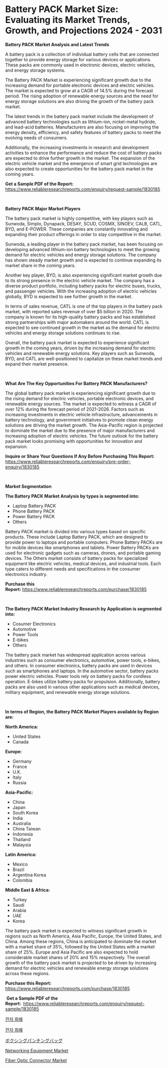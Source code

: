 <p><h1>Battery PACK Market Size: Evaluating its Market Trends, Growth, and Projections 2024 - 2031</h1></p><p><strong>Battery PACK Market Analysis and Latest Trends</strong></p>
<p><p>A battery pack is a collection of individual battery cells that are connected together to provide energy storage for various devices or applications. These packs are commonly used in electronic devices, electric vehicles, and energy storage systems.</p><p>The Battery PACK Market is experiencing significant growth due to the increasing demand for portable electronic devices and electric vehicles. The market is expected to grow at a CAGR of 14.5% during the forecast period. The rising adoption of renewable energy sources and the need for energy storage solutions are also driving the growth of the battery pack market.</p><p>The latest trends in the battery pack market include the development of advanced battery technologies such as lithium-ion, nickel-metal hydride, and lead-acid batteries. Manufacturers are also focusing on improving the energy density, efficiency, and safety features of battery packs to meet the evolving needs of consumers.</p><p>Additionally, the increasing investments in research and development activities to enhance the performance and reduce the cost of battery packs are expected to drive further growth in the market. The expansion of the electric vehicle market and the emergence of smart grid technologies are also expected to create opportunities for the battery pack market in the coming years.</p></p>
<p><strong>Get a Sample PDF of the Report:&nbsp;</strong> <a href="https://www.reliableresearchreports.com/enquiry/request-sample/1830185">https://www.reliableresearchreports.com/enquiry/request-sample/1830185</a></p>
<p>&nbsp;</p>
<p><strong>Battery PACK Major Market Players</strong></p>
<p><p>The battery pack market is highly competitive, with key players such as Sunwoda, Simplo, Dynapack, DESAY, SCUD, COSMX, SINOEV, CALB, CATL, BYD, and E-POWER. These companies are constantly innovating and expanding their product offerings in order to stay competitive in the market.</p><p>Sunwoda, a leading player in the battery pack market, has been focusing on developing advanced lithium-ion battery technologies to meet the growing demand for electric vehicles and energy storage solutions. The company has shown steady market growth and is expected to continue expanding its market share in the coming years.</p><p>Another key player, BYD, is also experiencing significant market growth due to its strong presence in the electric vehicle market. The company has a diverse product portfolio, including battery packs for electric buses, trucks, and passenger vehicles. With the increasing adoption of electric vehicles globally, BYD is expected to see further growth in the market.</p><p>In terms of sales revenue, CATL is one of the top players in the battery pack market, with reported sales revenue of over $5 billion in 2020. The company is known for its high-quality battery packs and has established strong partnerships with major automakers around the world. CATL is expected to see continued growth in the market as the demand for electric vehicles and energy storage solutions continues to rise.</p><p>Overall, the battery pack market is expected to experience significant growth in the coming years, driven by the increasing demand for electric vehicles and renewable energy solutions. Key players such as Sunwoda, BYD, and CATL are well-positioned to capitalize on these market trends and expand their market presence.</p></p>
<p>&nbsp;</p>
<p><strong>What Are The Key Opportunities For Battery PACK Manufacturers?</strong></p>
<p><p>The global battery pack market is experiencing significant growth due to the rising demand for electric vehicles, portable electronic devices, and renewable energy sources. The market is expected to witness a CAGR of over 12% during the forecast period of 2021-2026. Factors such as increasing investments in electric vehicle infrastructure, advancements in battery technology, and government initiatives to promote clean energy solutions are driving the market growth. The Asia-Pacific region is projected to dominate the market due to the presence of major manufacturers and increasing adoption of electric vehicles. The future outlook for the battery pack market looks promising with opportunities for innovation and expansion.</p></p>
<p><strong>Inquire or Share Your Questions If Any Before Purchasing This Report:</strong> <a href="https://www.reliableresearchreports.com/enquiry/pre-order-enquiry/1830185">https://www.reliableresearchreports.com/enquiry/pre-order-enquiry/1830185</a></p>
<p>&nbsp;</p>
<p><strong>Market Segmentation</strong></p>
<p><strong>The Battery PACK Market Analysis by types is segmented into:</strong></p>
<p><ul><li>Laptop Battery PACK</li><li>Phone Battery PACK</li><li>Power Battery PACK</li><li>Others</li></ul></p>
<p><p>Battery PACK market is divided into various types based on specific products. These include Laptop Battery PACK, which are designed to provide power to laptops and portable computers. Phone Battery PACKs are for mobile devices like smartphones and tablets. Power Battery PACKs are used for electronic gadgets such as cameras, drones, and portable gaming devices. The Others market consists of battery packs for specialized equipment like electric vehicles, medical devices, and industrial tools. Each type caters to different needs and specifications in the consumer electronics industry.</p></p>
<p><strong>Purchase this Report:&nbsp;</strong><a href="https://www.reliableresearchreports.com/purchase/1830185">https://www.reliableresearchreports.com/purchase/1830185</a></p>
<p>&nbsp;</p>
<p><strong>The Battery PACK Market Industry Research by Application is segmented into:</strong></p>
<p><ul><li>Cosumer Electronics</li><li>Automotive</li><li>Power Tools</li><li>E-bikes</li><li>Others</li></ul></p>
<p><p>The battery pack market has widespread application across various industries such as consumer electronics, automotive, power tools, e-bikes, and others. In consumer electronics, battery packs are used in devices such as smartphones and laptops. In the automotive sector, battery packs power electric vehicles. Power tools rely on battery packs for cordless operation. E-bikes utilize battery packs for propulsion. Additionally, battery packs are also used in various other applications such as medical devices, military equipment, and renewable energy storage solutions.</p></p>
<p>&nbsp;</p>
<p><strong>In terms of Region, the Battery PACK Market Players available by Region are:</strong></p>
<p>
    <p> <strong> North America: </strong>
        <ul>
            <li>United States</li>
            <li>Canada</li>
        </ul>
        </p> 
    <p> <strong> Europe: </strong>
        <ul>
            <li>Germany</li>
            <li>France</li>
            <li>U.K.</li>
            <li>Italy</li>
            <li>Russia</li>
        </ul>
        </p> 
    <p> <strong> Asia-Pacific: </strong>
        <ul>
            <li>China</li>
            <li>Japan</li>
            <li>South Korea</li>
            <li>India</li>
            <li>Australia</li>
            <li>China Taiwan</li>
            <li>Indonesia</li>
            <li>Thailand</li>
            <li>Malaysia</li>
        </ul>
        </p> 
    <p> <strong> Latin America: </strong>
        <ul>
            <li>Mexico</li>
            <li>Brazil</li>
            <li>Argentina Korea</li>
            <li>Colombia</li>
        </ul>
        </p> 
    <p> <strong> Middle East & Africa: </strong>
        <ul>
            <li>Turkey</li>
            <li>Saudi</li>
            <li>Arabia</li>
            <li>UAE</li>
            <li>Korea</li>
        </ul>
    </p>
    </p>
<p><p>The battery pack market is expected to witness significant growth in regions such as North America, Asia Pacific, Europe, the United States, and China. Among these regions, China is anticipated to dominate the market with a market share of 35%, followed by the United States with a market share of 25%. Europe and Asia Pacific are also expected to hold considerable market shares of 20% and 15% respectively. The overall growth of the battery pack market is projected to be driven by increasing demand for electric vehicles and renewable energy storage solutions across these regions.</p></p>
<p><strong>Purchase this Report: </strong><a href="https://www.reliableresearchreports.com/purchase/1830185">https://www.reliableresearchreports.com/purchase/1830185</a></p>
<p>&nbsp;<strong>Get a Sample PDF of the Report:&nbsp;&nbsp;</strong><a href="https://www.reliableresearchreports.com/enquiry/request-sample/1830185">https://www.reliableresearchreports.com/enquiry/request-sample/1830185</a></p>
<p><strong></strong></p>
<p><p><a href="https://github.com/vsckjg50460/Market-Research-Report-List-1/blob/main/57646849288.md">전자 화폐</a></p><p><a href="https://github.com/GabrielBlanda5656/Market-Research-Report-List-1/blob/main/74920259289.md">전자 화폐</a></p><p><a href="https://github.com/lrlmopnhwd79300/Market-Research-Report-List-1/blob/main/37231939906.md">ボクシングパンチングバッグ</a></p><p><a href="https://github.com/gdfhhhj/Market-Research-Report-List-3/blob/main/networking-equipment-market.md">Networking Equipment Market</a></p><p><a href="https://github.com/RichRobinson5/Market-Research-Report-List-4/blob/main/fiber-optic-connector-market.md">Fiber Optic Connector Market</a></p></p>